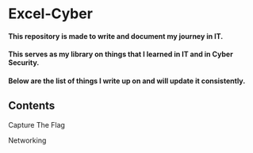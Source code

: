 # Excel-Cyber

#### This repository is made to write and document my journey in IT.

#### This serves as my library on things that I learned in IT and in Cyber Security.

#### Below are the list of things I write up on and will update it consistently.

## Contents

Capture The Flag

Networking





